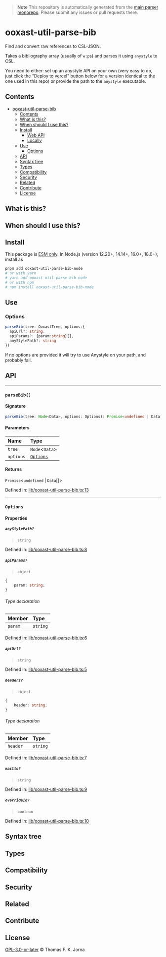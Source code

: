 > **Note**
> This repository is automatically generated from the [main parser monorepo](https://github.com/TrialAndErrorOrg/parsers). Please submit any issues or pull requests there.

# ooxast-util-parse-bib

Find and convert raw references to CSL-JSON.

Takes a bibliography array (usually of `w:p`s) and parses it using `anystyle` to CSL.

You need to either: set up an anystyle API on your own (very easy to do, just click the "Deploy to vercel" button below for a version identical to the one used in this repo) or provide the path to the `anystyle` executable.

## Contents

*   [ooxast-util-parse-bib](#ooxast-util-parse-bib)
    *   [Contents](#contents)
    *   [What is this?](#what-is-this)
    *   [When should I use this?](#when-should-i-use-this)
    *   [Install](#install)
        *   [Web API](#web-api)
        *   [Locally](#locally)
    *   [Use](#use)
        *   [Options](#options)
    *   [API](#api)
    *   [Syntax tree](#syntax-tree)
    *   [Types](#types)
    *   [Compatibility](#compatibility)
    *   [Security](#security)
    *   [Related](#related)
    *   [Contribute](#contribute)
    *   [License](#license)

## What is this?

## When should I use this?

## Install

This package is [ESM only](https://gist.github.com/sindresorhus/a39789f98801d908bbc7ff3ecc99d99c). In Node.js (version 12.20+, 14.14+, 16.0+, 18.0+), install as

```bash
pnpm add ooxast-util-parse-bib-node
# or with yarn
# yarn add ooxast-util-parse-bib-node
# or with npm
# npm install ooxast-util-parse-bib-node
```

## Use

### Options

```ts
parseBib(tree: OoxastTree, options:{
  apiUrl?: string,
  apiParams?: {param:string}[],
  anyStylePath?: string
})
```

If no options are provided it will try to use Anystyle on your path, and probably fail.

## API

***

### `parseBib()`

#### Signature

```ts
parseBib(tree: Node<Data>, options: Options): Promise<undefined | Data[]>;
```

#### Parameters

| Name | Type |
| :------ | :------ |
| `tree` | `Node`<`Data`> |
| `options` | [`Options`](modules.md#options) |

#### Returns

`Promise`<`undefined` | `Data`[]>

Defined in:  [lib/ooxast-util-parse-bib.ts:13](https://github.com/TrialAndErrorOrg/parsers/blob/d1cc864/libs/ooxast/ooxast-util-parse-bib-node/src/lib/ooxast-util-parse-bib.ts#L13)

***

### `Options`

#### Properties

##### `anyStylePath?`

> `string`

Defined in:  [lib/ooxast-util-parse-bib.ts:8](https://github.com/TrialAndErrorOrg/parsers/blob/d1cc864/libs/ooxast/ooxast-util-parse-bib-node/src/lib/ooxast-util-parse-bib.ts#L8)

##### `apiParams?`

> `object`

```ts
{
    param: string;
}
```

###### Type declaration

| Member | Type |
| :------ | :------ |
| `param` | `string` |

Defined in:  [lib/ooxast-util-parse-bib.ts:6](https://github.com/TrialAndErrorOrg/parsers/blob/d1cc864/libs/ooxast/ooxast-util-parse-bib-node/src/lib/ooxast-util-parse-bib.ts#L6)

##### `apiUrl?`

> `string`

Defined in:  [lib/ooxast-util-parse-bib.ts:5](https://github.com/TrialAndErrorOrg/parsers/blob/d1cc864/libs/ooxast/ooxast-util-parse-bib-node/src/lib/ooxast-util-parse-bib.ts#L5)

##### `headers?`

> `object`

```ts
{
    header: string;
}
```

###### Type declaration

| Member | Type |
| :------ | :------ |
| `header` | `string` |

Defined in:  [lib/ooxast-util-parse-bib.ts:7](https://github.com/TrialAndErrorOrg/parsers/blob/d1cc864/libs/ooxast/ooxast-util-parse-bib-node/src/lib/ooxast-util-parse-bib.ts#L7)

##### `mailto?`

> `string`

Defined in:  [lib/ooxast-util-parse-bib.ts:9](https://github.com/TrialAndErrorOrg/parsers/blob/d1cc864/libs/ooxast/ooxast-util-parse-bib-node/src/lib/ooxast-util-parse-bib.ts#L9)

##### `overrideId?`

> `boolean`

Defined in:  [lib/ooxast-util-parse-bib.ts:10](https://github.com/TrialAndErrorOrg/parsers/blob/d1cc864/libs/ooxast/ooxast-util-parse-bib-node/src/lib/ooxast-util-parse-bib.ts#L10)

## Syntax tree

## Types

## Compatibility

## Security

## Related

## Contribute

## License

[GPL-3.0-or-later](LICENSE) © Thomas F. K. Jorna

[unified]: https://unifiedjs.com

[unifiedgh]: https://github.com/unifiedjs/unified

[xast-from-xml]: https://github.com/syntax-tree/xast-util-from-xml

[rehype]: https://github.com/rehypejs/rehype

[rejour]: https://github.com/TrialAndErrorOrg/parsers/tree/main/libs/rejour

[rejour-parse]: https://github.com/TrialAndErrorOrg/parsers/tree/main/libs/rejour/rejour-parse

[rejour-stringify]: https://github.com/TrialAndErrorOrg/parsers/tree/main/libs/rejour/rejour-stringify

[rejour-move-abstract]: https://github.com/TrialAndErrorOrg/parsers/tree/main/libs/rejour/rejour-move-abstract

[rejour-meta]: https://github.com/TrialAndErrorOrg/parsers/tree/main/libs/rejour/rejour-meta

[rejour-relatex]: https://github.com/TrialAndErrorOrg/parsers/tree/main/libs/rejour/rejour-relatex

[relatex]: https://github.com/TrialAndErrorOrg/parsers/tree/main/libs/relatex

[ooxast-util-to-jast]: https://github.com/TrialAndErrorOrg/parsers/tree/main/libs/relatex/ooxast-util-to-jast

[jast]: https://github.com/TrialAndErrorOrg/parsers/tree/main/libs/rejour/jast

[jast-util-to-texast]: https://github.com/TrialAndErrorOrg/parsers/tree/main/libs/rejour/jast-util-to-texast

[jastscript]: https://github.com/TrialAndErrorOrg/parsers/tree/main/libs/rejour/jastscript

[texast]: https://github.com/TrialAndErrorOrg/parsers/tree/main/libs/relatex/texast

[texast-util-to-latex]: https://github.com/TrialAndErrorOrg/parsers/tree/main/libs/relatex/texast-util-to-latex

[hast]: https://github.com/syntax-tree/hast

[xast]: https://github.com/syntax-tree/xast

[mdast]: https://github.com/syntax-tree/mdast

[mdast-markdown]: https://github.com/syntax-tree/mdast-util-to-markdown

[latex-utensils]: https://github.com/tamuratak/latex-utensils

[latexjs]: https://github.com/latexjs/latexjs

[reoff]: https://github.com/TrialAndErrorOrg/parsers/tree/main/libs/reoff

[reoff-parse]: https://github.com/TrialAndErrorOrg/parsers/tree/main/libs/reoff/reoff-parse

[reoff-rejour]: https://github.com/TrialAndErrorOrg/parsers/tree/main/libs/reoff/reoff-rejour

[ooxast]: https://github.com/TrialAndErrorOrg/parsers/tree/main/libs/ooxast/ooxast

[ooxast]: https://github.com/TrialAndErrorOrg/parsers/tree/main/libs/ooxast/ooxast-util-to-jast
